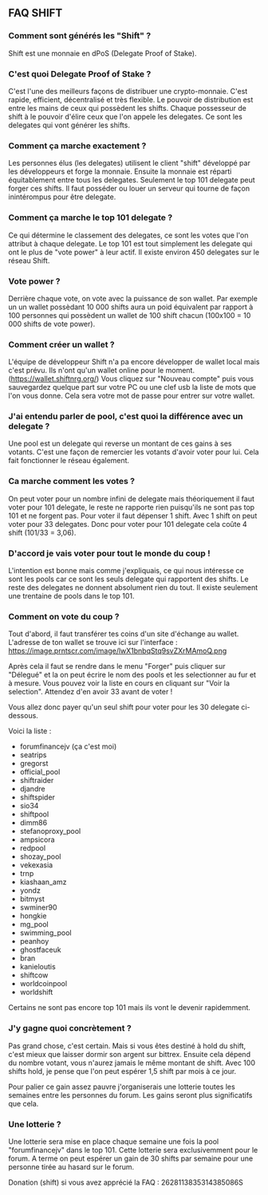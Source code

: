 

## FAQ SHIFT

### Comment sont générés les "Shift" ?
Shift est une monnaie en dPoS (Delegate Proof of Stake). 

### C'est quoi Delegate Proof of Stake ?
C'est l'une des meilleurs façons de distribuer une crypto-monnaie. C'est rapide, efficient, décentralisé et très flexible.
Le pouvoir de distribution est entre les mains de ceux qui possèdent les shifts. Chaque possesseur de shift à le pouvoir d'élire ceux que l'on appele les delegates. Ce sont les delegates qui vont générer les shifts. 

### Comment ça marche exactement ?
Les personnes élus (les delegates) utilisent le client "shift" développé par les développeurs et forge la monnaie. Ensuite la monnaie est réparti équitablement entre tous les delegates. Seulement le top 101 delegate peut forger ces shifts. Il faut posséder ou louer un serveur qui tourne de façon inintérompus pour être delegate. 

### Comment ça marche le top 101 delegate ?
Ce qui détermine le classement des delegates, ce sont les votes que l'on attribut à chaque delegate. Le top 101 est tout simplement les delegate qui ont le plus de "vote power" à leur actif. Il existe environ 450 delegates sur le réseau Shift. 

### Vote power ?
Derrière chaque vote, on vote avec la puissance de son wallet. Par exemple un un wallet possèdant 10 000 shifts aura un poid équivalent par rapport à 100 personnes qui possèdent un wallet de 100 shift chacun (100x100 = 10 000 shifts de vote power). 

### Comment créer un wallet ?
L'équipe de développeur Shift n'a pa encore développer de wallet local mais c'est prévu. Ils n'ont qu'un wallet online pour le moment. (https://wallet.shiftnrg.org/) Vous cliquez sur "Nouveau compte" puis vous sauvegardez quelque part sur votre PC ou une clef usb la liste de mots que l'on vous donne. Cela sera votre mot de passe pour entrer sur votre wallet. 

### J'ai entendu parler de pool, c'est quoi la différence avec un delegate ?
Une pool est un delegate qui reverse un montant de ces gains à ses votants. C'est une façon de remercier les votants d'avoir voter pour lui. Cela fait fonctionner le réseau également. 

### Ca marche comment les votes ?
On peut voter pour un nombre infini de delegate mais théoriquement il faut voter pour 101 delegate, le reste ne rapporte rien puisqu'ils ne sont pas top 101 et ne forgent pas. Pour voter il faut dépenser 1 shift. Avec 1 shift on peut voter pour 33 delegates. Donc pour voter pour 101 delegate cela coûte 4 shift (101/33 = 3,06). 

### D'accord je vais voter pour tout le monde du coup !
L'intention est bonne mais comme j'expliquais, ce qui nous intéresse ce sont les pools car ce sont les seuls delegate qui rapportent des shifts. Le reste des delegates ne donnent absolument rien du tout. Il existe seulement une trentaine de pools dans le top 101. 

### Comment on vote du coup ?
Tout d'abord, il faut transférer tes coins d'un site d'échange au wallet. L'adresse de ton wallet se trouve ici sur l'interface :
https://image.prntscr.com/image/lwX1bnbqStq9svZXrMAmoQ.png

Après cela il faut se rendre dans le menu "Forger" puis cliquer sur "Délegué" et la on peut écrire le nom des pools et les selectionner au fur et à mesure. Vous pouvez voir la liste en cours en cliquant sur "Voir la selection". Attendez d'en avoir 33 avant de voter !

Vous allez donc payer qu'un seul shift pour voter pour les 30 delegate ci-dessous.

Voici la liste :

- forumfinancejv (ça c'est moi)
- seatrips
- gregorst
- official_pool
- shiftraider
- djandre
- shiftspider
- sio34
- shiftpool
- dimm86
- stefanoproxy_pool
- ampsicora
- redpool
- shozay_pool
- vekexasia
- trnp
- kiashaan_amz
- yondz
- bitmyst
- swminer90
- hongkie
- mg_pool
- swimming_pool
- peanhoy
- ghostfaceuk
- bran
- kanieloutis
- shiftcow
- worldcoinpool
- worldshift

Certains ne sont pas encore top 101 mais ils vont le devenir rapidemment. 

### J'y gagne quoi concrètement ?
Pas grand chose, c'est certain. Mais si vous êtes destiné à hold du shift, c'est mieux que laisser dormir son argent sur bittrex. Ensuite cela dépend du nombre votant, vous n'aurez jamais le même montant de shift. Avec 100 shifts hold, je pense que l'on peut espérer  1,5 shift par mois à ce jour. 

Pour palier ce gain assez pauvre j'organiserais une lotterie toutes les semaines entre les personnes du forum. Les gains seront plus significatifs que cela. 

### Une lotterie ?
Une lotterie sera mise en place chaque semaine une fois la pool "forumfinancejv" dans le top 101. Cette lotterie sera exclusivemment pour le forum. A terme on peut espérer un gain de 30 shifts par semaine pour une personne tirée au hasard sur le forum. 

Donation (shift) si vous avez apprécié la FAQ : 2628113835314385086S
